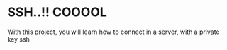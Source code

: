 # SSH..!! COOOOL
With this project, you will learn how to connect in a server, with a private key ssh
